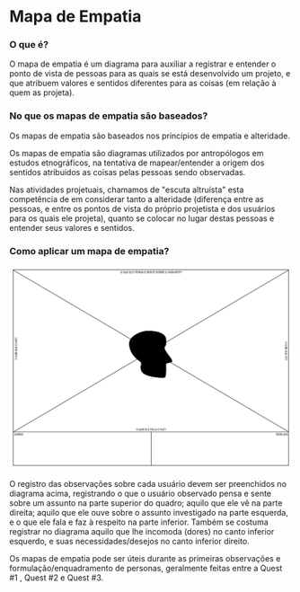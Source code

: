 # Mapa de Empatia

### O que é?

O mapa de empatia é um diagrama para auxiliar a registrar e entender o ponto de vista de pessoas para as quais se está desenvolvido um projeto, e que atribuem valores e sentidos diferentes para as coisas (em relação à quem as projeta).

### No que os mapas de empatia são baseados?

Os mapas de empatia são baseados nos princípios de empatia e alteridade.

Os mapas de empatia são diagramas utilizados por antropólogos em estudos etnográficos, na tentativa de mapear/entender a origem dos sentidos atribuidos as coisas pelas pessoas sendo observadas.

Nas atividades projetuais, chamamos de "escuta altruísta" esta competência de em considerar tanto a alteridade (diferença entre as pessoas, e entre os pontos de vista do próprio projetista e dos usuários para os quais ele projeta), quanto se colocar no lugar destas pessoas e entender seus valores e sentidos.

### Como aplicar um mapa de empatia?

<img src="mapadeempatia.svg">

O registro das observações sobre cada usuário devem ser preenchidos no diagrama acima, registrando o que o usuário observado pensa e sente sobre um assunto na parte superior do quadro; aquilo que ele vê na parte direita; aquilo que ele ouve sobre o assunto investigado na parte esquerda, e o que ele fala e faz à respeito na parte inferior. Também se costuma registrar no diagrama aquilo que lhe incomoda (dores) no canto inferior esquerdo, e suas necessidades/desejos no canto inferior direito.




Os mapas de empatia pode ser úteis durante as primeiras observações e formulação/enquadramento de personas, geralmente feitas entre a Quest #1 , Quest #2 e Quest #3.


